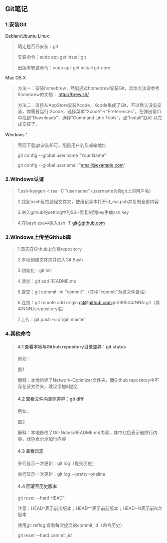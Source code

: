 ## Git笔记

### 1.安装Git

Debian/Ubuntu Linux

> 确定是否已安装：git
>
> 安装命令：sudo apt-get install git
>
> 旧版本安装命令：sudo apt-get install git-core 

Mac OS X

>方法一：安装homebrew，然后通过homebrew安装Git，具体方法请参考homebrew的文档： http://brew.sh/ 
>
>方法二：直接从AppStore安装Xcode，Xcode集成了Git，不过默认没有安装，你需要运⾏ Xcode，选择菜单“Xcode”->“Preferences”，在弹出窗⼝中找到“Downloads”，选择“Command Line Tools”，点“Install”就可
>以完成安装了。 

Windows：

> 官网下载git安装即可，配置用户名及邮箱地址
>
> git config --global user.name "Your Name" 
>
> git config --global user.email "email@example.com" 

### 2.Windows认证

> 1.ssh-keygen -t rsa -C "username"  (username为你git上的用户名)
>
> 2.找到bash反馈路径文件夹，使用记事本打开id_rsa.pub并复制全部内容
>
> 3.进入github的setting中的SSH里复制到key生成ssh key
>
> 4.在bash.exe中输入ssh -T git@github.com

### 3.Windows上传至Github库

> 1.首先在Github上创建repository
>
> 2.本地创建文件夹并进入Git Bash
>
> 3.初始化：git init
>
> 4.添加：git add README.md
>
> 5.提交：git commit -m "commit" （其中"commit"为该文件备注）
>
> 6.连接：git remote add origin git@github.com:jm199504/NNN.git（其中NNN为repository名）
>
> 7.上传：git push -u origin master

### 4.其他命令

> #### 4.1 查看本地与Github repository目录差异：git status 
>
> 例如：
>
> 图1
>
> 解释：本地新建了Network-Optimizer文件夹，而Github repository中不存在该文件夹，建议添加&提交
>
> #### 4.2 查看文件内具体差异：git diff
>
> 例如：
>
> 图2
>
> 解释：本地修改了Git-Notes/README.md内容，其中红色表示删除行内容，绿色表示添加行内容
>
> #### 4.3 查看日志
>
> 多行显示一次更新：git log（提交历史）
>
> 单行显示一次更新：git log --pretty=oneline
>
> #### 4.4 回滚至历史版本
>
> git reset --hard HEAD^ 
>
> 注意：HEAD^表示前次版本；HEAD^^表示前前版本；HEAD~N表示前N次版本
>
> 使用git reflog 查看每次提交的commit_id（命令历史）
>
> git reset --hard commit_id
>
> 